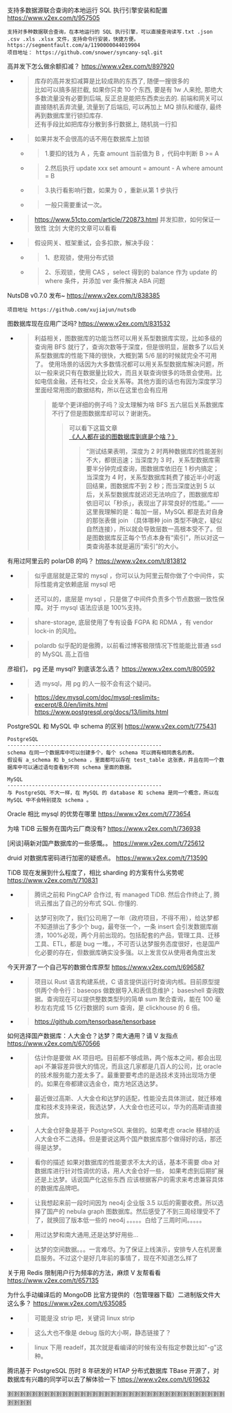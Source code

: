 
支持多数据源联合查询的本地运行 SQL 执行引擎安装和配置 https://www.v2ex.com/t/957505
```console
支持对多种数据联合查询，在本地运行的 SQL 执行引擎，可以直接查询读写.txt .json .csv .xls .xlsx 文件，支持命令行安装，快捷方便。
https://segmentfault.com/a/1190000044019904
项目地址： https://github.com/snower/syncany-sql.git
```

高并发下怎么做余额扣减？ https://www.v2ex.com/t/897920
- > 库存的高并发扣减算是比较成熟的东西了, 随便一搜很多的 <br> 比如可以搞多层拦截, 如果你只卖 10 个东西, 要是有 1w 人来抢, 那绝大多数流量没有必要到后端, 反正总是能把东西卖出去的. 前端和网关可以直接随机丢弃流量, 流量到了后端后, 可以再加上 MQ 排队和缓存, 最终再到数据库里行锁扣库存. <br> 还有手段比如把库存分散到多行数据上, 随机挑一行扣
- > 如果并发不会很高的话不用在数据库上加锁
  * > 1.要扣的钱为 A ，先查 amount 当前值为 B ，代码中判断 B >= A
  * > 2.然后执行 update xxx set amount = amount - A where amount = B
  * > 3.执行看影响行数，如果为 0 ，重新从第 1 步执行
  * > 一般只需要重试一次。
- > https://www.51cto.com/article/720873.html 并发扣款，如何保证一致性 沈剑 大佬的文章可以看看
- > 假设网关、框架重试，会多扣款，解决手段：
  * > 1、悲观锁，使用分布式锁
  * > 2、乐观锁，使用 CAS ，select 得到的 balance 作为 update 的 where 条件，并添加 ver 条件解决 ABA 问题

NutsDB v0.7.0 发布~ https://www.v2ex.com/t/838385
```console
项目地址 https://github.com/xujiajun/nutsdb
```

图数据库现在应用广泛吗? https://www.v2ex.com/t/831532
- > 利益相关，图数据库的功能当然可以用关系型数据库实现，比如多级的查询用 BFS 就行了，查询次数等于深度，但是很明显，层数多了以后关系型数据库的性能下降的很快，大概到第 5/6 层的时候就完全不可用了。
使用场景的话因为大多数情况都可以用关系型数据库解决问题，所以一般来说只有在数据量比较大，而且关联查询很多的场景会使用。比如电信金融，还有社交，企业关系等。其他方面的话也有因为深度学习里面经常用图的数据结构，所以在这里也会有应用
  >> 能举个更详细的例子吗？没太理解为啥 BFS 五六层后关系数据库不行了但是图数据库却可以？谢谢先。
  >>> 可以看下这篇文章 [《人人都在谈的图数据库到底是个啥？》](https://bbs.huaweicloud.com/blogs/265577)
  >>>> “测试结果表明，深度为 2 时两种数据库的性能差别不大，都很迅速；当深度为 3 时，关系型数据库需要半分钟完成查询，图数据库依旧在 1 秒内搞定；当深度为 4 时，关系型数据库耗费了接近半小时返回结果，图数据库不到 2 秒；而当深度达到 5 以后，关系型数据库就迟迟无法响应了，图数据库却依旧可以「秒杀」，表现出了非常良好的性能。” —— 这里我理解的是：每加一层，MySQL 都是去对自身的那张表做 join （具体哪种 join 类型不确定，疑似自然连接），所以就会导致层数一高根本受不了。但是图数据库反正每个节点本身有“索引”，所以对这一类查询基本就是遍历“索引”的大小。

有用过阿里云的 polarDB 的吗？ https://www.v2ex.com/t/813812
- > 似乎底层就是正常的 mysql ，你可以认为阿里云帮你做了个中间件，实际性能肯定依赖底层 mysql 吧
- > 还可以的，底层是 mysql ，只是做了中间件负责多个节点数据一致性保障。对于 mysql 语法应该是 100%支持。
- > share-storage, 底层使用了专有设备 FGPA 和 RDMA ，有 vendor lock-in 的风险。
- > polardb 似乎配的是傲腾，以前看过博客极限情况下性能能比普通 ssd 的 MySQL 高上百倍

彦祖们， pg 还是 mysql? 到底该怎么选？ https://www.v2ex.com/t/800592
- > 选 mysql，用 pg 的人一般不会有这个疑问。
- > https://dev.mysql.com/doc/mysql-reslimits-excerpt/8.0/en/limits.html <br> https://www.postgresql.org/docs/13/limits.html

PostgreSQL 和 MySQL 中 schema 的区别 https://www.v2ex.com/t/775431
```console
PostgreSQL
--------------------------------------------------
schema 在同一个数据库中可以创建多个，每个 schema 可以拥有相同表名的表。
假设有 a_schema 和 b_schema ，里面都可以存在 test_table 这张表，并且在同一个数据库中可以通过语句查看到不同 schema 里面的数据。

MySQL
--------------------------------------------------
与 PostgreSQL 不大一样，在 MySQL 的 database 和 schema 是同一个概念，所以在 MySQL 中不会特别提及 schema 。
```

Oracle 相比 mysql 的优势在哪里 https://www.v2ex.com/t/773654

为啥 TiDB 云服务在国内云厂商没有? https://www.v2ex.com/t/736938

[闲谈]萌新对国产数据库的一些感慨。。 https://www.v2ex.com/t/725612

druid 对数据库密码进行加密的疑惑点。 https://www.v2ex.com/t/713590

TiDB 现在发展到什么程度了，相比 sharding 的方案有什么劣势呢 https://www.v2ex.com/t/710831
- > 腾讯之前和 PingCAP 合作过, 有 managed TiDB. 然后合作终止了, 腾讯云推出了自己的分布式 SQL. 你懂的.
- > 达梦可别吹了，我们公司用了一年（政府项目，不得不用），给达梦都不知道排出了多少个 bug，最夸张一个，一条 insert 会引发数据库崩溃，100%必现，两个月前出现的。包括配套的产品，管理工具、迁移工具、ETL，都是 bug 一堆。，不可否认达梦服务态度很好，也是国产化必要的存在，但数据库确实没多强。以上发言仅从使用者角度出发

今天开源了一个自己写的数据仓库原型 https://www.v2ex.com/t/696587
- > 项目以 Rust 语言构建系统，C 语言提供运行时查询内核。目前原型提供两个命令行：baseops 做数据导入和表信息维护； baseshell 查询数据。查询现在可以提供整数类型列的简单 sum 聚合查询，能在 100 毫秒左右完成 15 亿行数据的 sum 查询，是 clickhouse 的 6 倍。
- > https://github.com/tensorbase/tensorbase

如何选择国产数据库：人大金仓？达梦？南大通用？请 V 友指点 https://www.v2ex.com/t/670566
- > 估计你是要做 AK 项目吧。目前都不够成熟，两个版本之间，都会出现 api 不兼容差异很大的情况，而且这几家都是几百人的公司，比 oracle 的技术服务能力差太多了。最重要要考虑的是选技术支持出现场方便的。如果在帝都建议选金仓，南方地区选达梦。
- > 最近做过高斯、人大金仓和达梦的适配，性能没去具体测试，就迁移难度和技术支持来说，我选达梦，人大金仓也还可以，华为的高斯请直接放弃。
- > 人大金仓好象是基于 PostgreSQL 来做的。如果考虑 oracle 移植的话 人大金仓不二选择。但是要说这两个国产数据库那个做得好的话，那还得是达梦。
- > 看你的描述 如果对数据库的性能要求不太大的话，基本不需要 dba 对数据库进行针对性调优的话，用人大金仓好一些， 如果考虑到后期扩展还是上达梦。话说国产化这些东西 应该根据客户的需求来考虑兼容具体的数据库品牌吧。
- > 让我想起来前一段时间因为 neo4j 企业版 3.5 以后的需要收费。所以选择了国产的 nebula graph 图数据库。然后感受了不到三周经理受不了了，就换回了版本低一些的 neo4j 。。。。。白给了三周时间。。。。。
- > 用过达梦和南大通用,还是达梦好用些...
- > 达梦的空间数据。。。一言难尽。为了保证上线演示，安排专人在机房重启服务。不过这个是好几年前的事情了，现在不知道怎么样了

关于用 Redis 限制用户行为频率的方法，麻烦 V 友帮看看 https://www.v2ex.com/t/657135

为什么手动编译后的 MongoDB 比官方提供的（包管理器下载）二进制版文件大这么多？ https://www.v2ex.com/t/635085
- > 可能是没 strip 吧，关键词 linux strip
- > 这么大也不像是 debug 版的大小啊，静态链接了？
- > linux 下用 readelf，其次就是看编译的时候有没有指定参数比如"-g"这种。

腾讯基于 PostgreSQL 历时 8 年研发的 HTAP 分布式数据库 TBase 开源了，对数据库有兴趣的同学可以去了解体验一下 https://www.v2ex.com/t/619632

:u5272::u5272::u5272::u5272::u5272::u5272::u5272::u5272::u5272::u5272::u5272::u5272::u5272::u5272::u5272::u5272::u5272::u5272::u5272::u5272::u5272::u5272::u5272::u5272::u5272::u5272::u5272::u5272::u5272::u5272::u5272::u5272::u5272::u5272::u5272::u5272::u5272::u5272::u5272::u5272:
